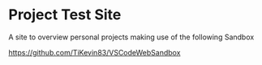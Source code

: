 # Project Test Site

A site to overview personal projects making use of the following Sandbox

https://github.com/TiKevin83/VSCodeWebSandbox
